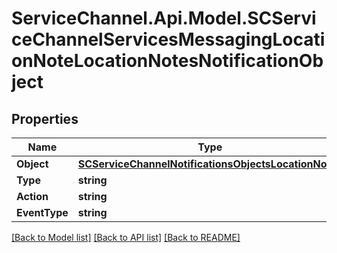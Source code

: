 # ServiceChannel.Api.Model.SCServiceChannelServicesMessagingLocationNoteLocationNotesNotificationObject

## Properties

Name | Type | Description | Notes
------------ | ------------- | ------------- | -------------
**Object** | [**SCServiceChannelNotificationsObjectsLocationNotes**](SCServiceChannelNotificationsObjectsLocationNotes.md) |  | [optional] 
**Type** | **string** |  | [optional] 
**Action** | **string** |  | [optional] 
**EventType** | **string** |  | [optional] 

[[Back to Model list]](../README.md#documentation-for-models) [[Back to API list]](../README.md#documentation-for-api-endpoints) [[Back to README]](../README.md)

